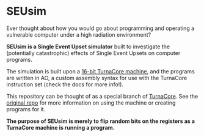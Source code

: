 # SEUsim
Ever thought about how you would go about programming and operating a vulnerable computer under a high radiation environment?

**SEUsim is a Single Event Upset simulator** built to investigate the (potentially catastrophic) effects of Single Event Upsets on computer programs.

The simulation is built upon a [16-bit TurnaCore machine](https://github.com/arda-guler/TurnaCore), and the programs are written in AO, a custom assembly syntax for use with the TurnaCore instruction set (check the docs for more info!).

This repository can be thought of as a special branch of [TurnaCore](https://github.com/arda-guler/TurnaCore). See the [original repo](https://github.com/arda-guler/TurnaCore) for more information on using the machine or creating programs for it.

**The purpose of SEUsim is merely to flip random bits on the registers as a TurnaCore machine is running a program.**
